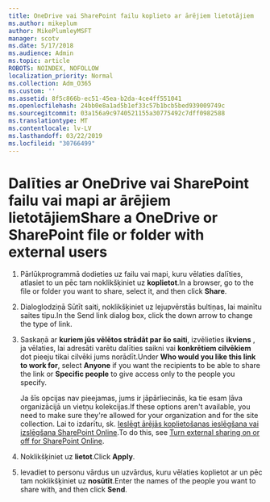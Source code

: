 ```yaml
---
title: OneDrive vai SharePoint failu koplieto ar ārējiem lietotājiem
ms.author: mikeplum
author: MikePlumleyMSFT
manager: scotv
ms.date: 5/17/2018
ms.audience: Admin
ms.topic: article
ROBOTS: NOINDEX, NOFOLLOW
localization_priority: Normal
ms.collection: Adm_O365
ms.custom: ''
ms.assetid: 8f5c866b-ec51-45ea-b2da-4ce4ff551041
ms.openlocfilehash: 24bb0e8a1ad5b1ef33c57b1bcb5bed939009749c
ms.sourcegitcommit: 03a156a9c9740521155a30775492c7dff0982588
ms.translationtype: MT
ms.contentlocale: lv-LV
ms.lasthandoff: 03/22/2019
ms.locfileid: "30766499"
---
```

# <a name="share-a-onedrive-or-sharepoint-file-or-folder-with-external-users"></a><span data-ttu-id="bde67-102">Dalīties ar OneDrive vai SharePoint failu vai mapi ar ārējiem lietotājiem</span><span class="sxs-lookup"><span data-stu-id="bde67-102">Share a OneDrive or SharePoint file or folder with external users</span></span>

1. <span data-ttu-id="bde67-103">Pārlūkprogrammā dodieties uz failu vai mapi, kuru vēlaties dalīties, atlasiet to un pēc tam noklikšķiniet uz **koplietot**.</span><span class="sxs-lookup"><span data-stu-id="bde67-103">In a browser, go to the file or folder you want to share, select it, and then click **Share**.</span></span>
    
2. <span data-ttu-id="bde67-104">Dialoglodziņā Sūtīt saiti, noklikšķiniet uz lejupvērstās bultiņas, lai mainītu saites tipu.</span><span class="sxs-lookup"><span data-stu-id="bde67-104">In the Send link dialog box, click the down arrow to change the type of link.</span></span>
    
3. <span data-ttu-id="bde67-105">Saskaņā ar **kuriem jūs vēlētos strādāt par šo saiti**, izvēlieties **ikviens** , ja vēlaties, lai adresāti varētu dalīties saikni vai **konkrētiem cilvēkiem** dot pieeju tikai cilvēki jums norādīt.</span><span class="sxs-lookup"><span data-stu-id="bde67-105">Under **Who would you like this link to work for**, select **Anyone** if you want the recipients to be able to share the link or **Specific people** to give access only to the people you specify.</span></span> 
    
    <span data-ttu-id="bde67-106">Ja šīs opcijas nav pieejamas, jums ir jāpārliecinās, ka tie esam ļāva organizācijā un vietņu kolekcijas.</span><span class="sxs-lookup"><span data-stu-id="bde67-106">If these options aren't available, you need to make sure they're allowed for your organization and for the site collection.</span></span> <span data-ttu-id="bde67-107">Lai to izdarītu, sk. [Ieslēgt ārējās koplietošanas ieslēgšana vai izslēgšana SharePoint Online](https://go.microsoft.com/fwlink/?linkid=866426).</span><span class="sxs-lookup"><span data-stu-id="bde67-107">To do this, see [Turn external sharing on or off for SharePoint Online](https://go.microsoft.com/fwlink/?linkid=866426).</span></span>
    
4. <span data-ttu-id="bde67-108">Noklikšķiniet uz **lietot**.</span><span class="sxs-lookup"><span data-stu-id="bde67-108">Click **Apply**.</span></span>
    
5. <span data-ttu-id="bde67-109">Ievadiet to personu vārdus un uzvārdus, kuru vēlaties koplietot ar un pēc tam noklikšķiniet uz **nosūtīt**.</span><span class="sxs-lookup"><span data-stu-id="bde67-109">Enter the names of the people you want to share with, and then click **Send**.</span></span>
    

